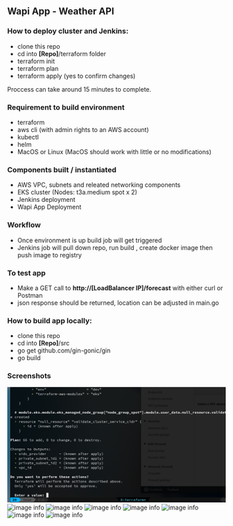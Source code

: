 ## Wapi App - Weather API

### How to deploy cluster and Jenkins:

- clone this repo
- cd into **[Repo]**/terraform folder
- terraform init
- terraform plan
- terraform apply (yes to confirm changes)

Proccess can take around 15 minutes to complete.

### Requirement to build environment

- terraform
- aws cli (with admin rights to an AWS account)
- kubectl
- helm
- MacOS or Linux (MacOS should work with little or no modifications)

### Components built / instantiated

- AWS VPC, subnets and releated networking components
- EKS cluster (Nodes: t3a.medium spot x 2)
- Jenkins deployment
- Wapi App Deployment

### Workflow

- Once environment is up build job will get triggered
- Jenkins job will pull down repo, run build , create docker image then push image to registry

### To test app

- Make a GET call to **http://[LoadBalancer IP]/forecast** with either curl or Postman
- json response should be returned, location can be adjusted in main.go

### How to build app locally:

- clone this repo
- cd into **[Repo]**/src
- go get github.com/gin-gonic/gin
- go build

### Screenshots

![image info](https://github.com/jmontilla202/inadev-devops-exercise/blob/main/screenshots/00-terraform_apply.png)
![image info](https://github.com/jmontilla202/inadev-devops-exercise/blob/main/screenshots/01-terraform_apply.png)
![image info](https://github.com/jmontilla202/inadev-devops-exercise/blob/main/screenshots/02-terraform_apply.png)
![image info](https://github.com/jmontilla202/inadev-devops-exercise/blob/main/screenshots/03-terraform_apply.png)
![image info](https://github.com/jmontilla202/inadev-devops-exercise/blob/main/screenshots/04-terraform_apply.png)
![image info](https://github.com/jmontilla202/inadev-devops-exercise/blob/main/screenshots/05-terraform_apply.png)
![image info](https://github.com/jmontilla202/inadev-devops-exercise/blob/main/screenshots/06-terraform_apply.png)
![image info](https://github.com/jmontilla202/inadev-devops-exercise/blob/main/screenshots/07-terraform_apply.png)

